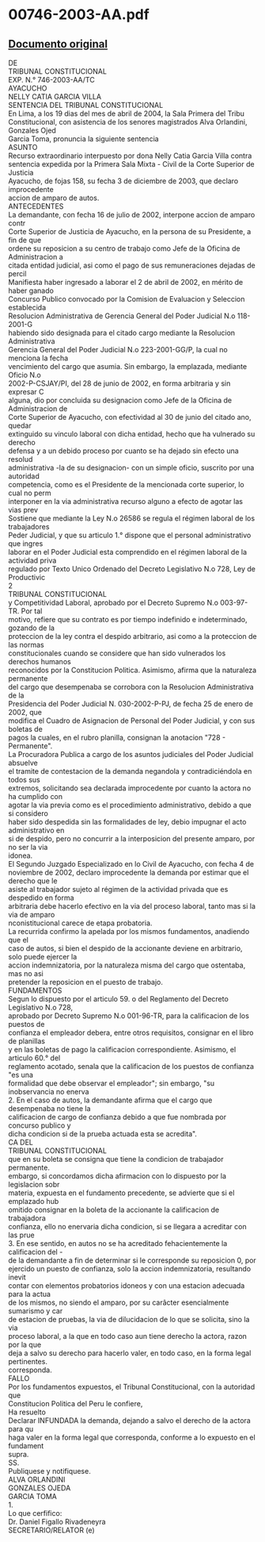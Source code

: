
00746-2003-AA.pdf
=================
  
[Documento original](https://tc.gob.pe/jurisprudencia/2004/00746-2003-AA.pdf)  
---  
DE  
TRIBUNAL CONSTITUCIONAL  
EXP. N.° 746-2003-AA/TC  
AYACUCHO  
NELLY CATIA GARCIA VILLA  
SENTENCIA DEL TRIBUNAL CONSTITUCIONAL  
En Lima, a los 19 dias del mes de abril de 2004, la Sala Primera del Tribu  
Constitucional, con asistencia de los senores magistrados Alva Orlandini, Gonzales Ojed  
Garcia Toma, pronuncia la siguiente sentencia  
ASUNTO  
Recurso extraordinario interpuesto por dona Nelly Catia Garcia Villa contra  
sentencia expedida por la Primera Sala Mixta - Civil de la Corte Superior de Justicia  
Ayacucho, de fojas 158, su fecha 3 de diciembre de 2003, que declaro improcedente  
accion de amparo de autos.  
ANTECEDENTES  
La demandante, con fecha 16 de julio de 2002, interpone accion de amparo contr  
Corte Superior de Justicia de Ayacucho, en la persona de su Presidente, a fin de que  
ordene su reposicion a su centro de trabajo como Jefe de la Oficina de Administracion a  
citada entidad judicial, asi como el pago de sus remuneraciones dejadas de percil  
Manifiesta haber ingresado a laborar el 2 de abril de 2002, en mérito de haber ganado  
Concurso Publico convocado por la Comision de Evaluacion y Seleccion establecida  
Resolucion Administrativa de Gerencia General del Poder Judicial N.o 118-2001-G  
habiendo sido designada para el citado cargo mediante la Resolucion Administrativa  
Gerencia General del Poder Judicial N.o 223-2001-GG/P, la cual no menciona la fecha  
vencimiento del cargo que asumia. Sin embargo, la emplazada, mediante Oficio N.o  
2002-P-CSJAY/PI, del 28 de junio de 2002, en forma arbitraria y sin expresar C  
alguna, dio por concluida su designacion como Jefe de la Oficina de Administracion de  
Corte Superior de Ayacucho, con efectividad al 30 de junio del citado ano, quedar  
extinguido su vinculo laboral con dicha entidad, hecho que ha vulnerado su derecho  
defensa y a un debido proceso por cuanto se ha dejado sin efecto una resolud  
administrativa -la de su designacion- con un simple oficio, suscrito por una autoridad  
competencia, como es el Presidente de la mencionada corte superior, lo cual no perm  
interponer en la via administrativa recurso alguno a efecto de agotar las vias prev  
Sostiene que mediante la Ley N.o 26586 se regula el régimen laboral de los trabajadores  
Peder Judicial, y que su articulo 1.° dispone que el personal administrativo que ingres  
laborar en el Poder Judicial esta comprendido en el régimen laboral de la actividad priva  
regulado por Texto Unico Ordenado del Decreto Legislativo N.o 728, Ley de Productivic  
2  
TRIBUNAL CONSTITUCIONAL  
y Competitividad Laboral, aprobado por el Decreto Supremo N.o 003-97-TR. Por tal  
motivo, refiere que su contrato es por tiempo indefinido e indeterminado, gozando de la  
proteccion de la ley contra el despido arbitrario, asi como a la proteccion de las normas  
constitucionales cuando se considere que han sido vulnerados los derechos humanos  
reconocidos por la Constitucion Politica. Asimismo, afirma que la naturaleza permanente  
del cargo que desempenaba se corrobora con la Resolucion Administrativa de la  
Presidencia del Poder Judicial N. 030-2002-P-PJ, de fecha 25 de enero de 2002, que  
modifica el Cuadro de Asignacion de Personal del Poder Judicial, y con sus boletas de  
pagos la cuales, en el rubro planilla, consignan la anotacion "728 - Permanente".  
La Procuradora Publica a cargo de los asuntos judiciales del Poder Judicial absuelve  
el tramite de contestacion de la demanda negandola y contradiciéndola en todos sus  
extremos, solicitando sea declarada improcedente por cuanto la actora no ha cumplido con  
agotar la via previa como es el procedimiento administrativo, debido a que si considero  
haber sido despedida sin las formalidades de ley, debio impugnar el acto administrativo en  
si de despido, pero no concurrir a la interposicion del presente amparo, por no ser la via  
idonea.  
El Segundo Juzgado Especializado en lo Civil de Ayacucho, con fecha 4 de  
noviembre de 2002, declaro improcedente la demanda por estimar que el derecho que le  
asiste al trabajador sujeto al régimen de la actividad privada que es despedido en forma  
arbitraria debe hacerlo efectivo en la via del proceso laboral, tanto mas si la via de amparo  
nconistitucional carece de etapa probatoria.  
La recurrida confirmo la apelada por los mismos fundamentos, anadiendo que el  
caso de autos, si bien el despido de la accionante deviene en arbitrario, solo puede ejercer la  
accion indemnizatoria, por la naturaleza misma del cargo que ostentaba, mas no asi  
pretender la reposicion en el puesto de trabajo.  
FUNDAMENTOS  
Segun lo dispuesto por el articulo 59. o del Reglamento del Decreto Legislativo N.o 728,  
aprobado por Decreto Supremo N.o 001-96-TR, para la calificacion de los puestos de  
confianza el empleador debera, entre otros requisitos, consignar en el libro de planillas  
y en las boletas de pago la calificacion correspondiente. Asimismo, el articulo 60.° del  
reglamento acotado, senala que la calificacion de los puestos de confianza "es una  
formalidad que debe observar el empleador"; sin embargo, "su inobservancia no enerva  
2. En el caso de autos, la demandante afirma que el cargo que desempenaba no tiene la  
calificacion de cargo de confianza debido a que fue nombrada por concurso publico y  
dicha condicion si de la prueba actuada esta se acredita".  
CA DEL  
TRIBUNAL CONSTITUCIONAL  
que en su boleta se consigna que tiene la condicion de trabajador permanente.  
embargo, si concordamos dicha afirmacion con lo dispuesto por la legislacion sobr  
materia, expuesta en el fundamento precedente, se advierte que si el emplazado hub  
omitido consignar en la boleta de la accionante la calificacion de trabajadora  
confianza, ello no enervaria dicha condicion, si se llegara a acreditar con las prue  
3. En ese sentido, en autos no se ha acreditado fehacientemente la calificacion del -  
de la demandante a fin de determinar si le corresponde su reposicion 0, por  
ejercido un puesto de confianza, solo la accion indemnizatoria, resultando inevit  
contar con elementos probatorios idoneos y con una estacion adecuada para la actua  
de los mismos, no siendo el amparo, por su carâcter esencialmente sumarismo y car  
de estacion de pruebas, la via de dilucidacion de lo que se solicita, sino la via  
proceso laboral, a la que en todo caso aun tiene derecho la actora, razon por la que  
deja a salvo su derecho para hacerlo valer, en todo caso, en la forma legal  
pertinentes.  
corresponda.  
FALLO  
Por los fundamentos expuestos, el Tribunal Constitucional, con la autoridad que  
Constitucion Politica del Peru le confiere,  
Ha resuelto  
Declarar INFUNDADA la demanda, dejando a salvo el derecho de la actora para qu  
haga valer en la forma legal que corresponda, conforme a lo expuesto en el fundament  
supra.  
SS.  
Publiquese y notifiquese.  
ALVA ORLANDINI  
GONZALES OJEDA  
GARCIA TOMA  
1.  
Lo que cerfifico:  
Dr. Daniel Figallo Rivadeneyra  
SECRETARIO/RELATOR (e)